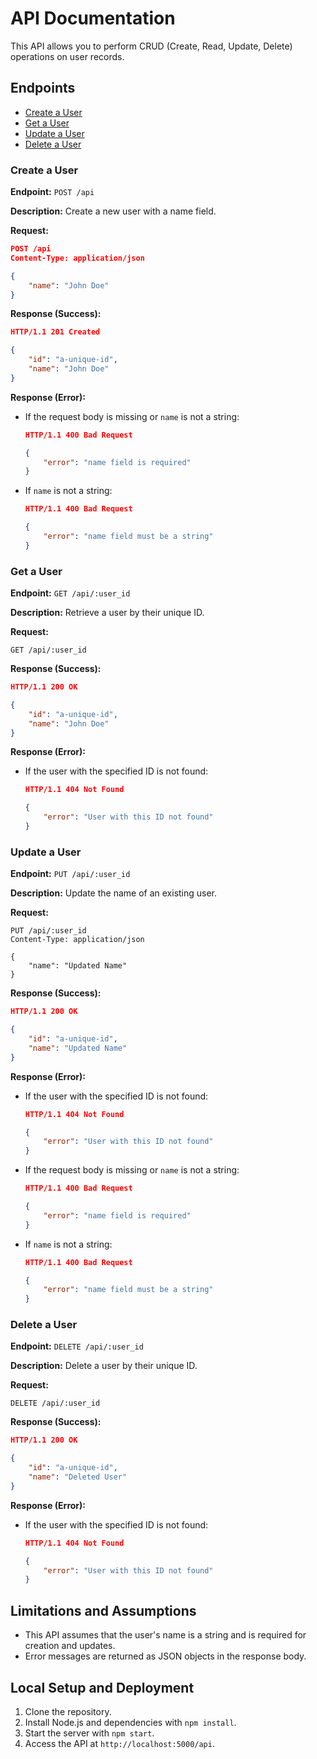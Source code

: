 # API Documentation

This API allows you to perform CRUD (Create, Read, Update, Delete) operations on user records.

## Endpoints

- [Create a User](#create-a-user)
- [Get a User](#get-a-user)
- [Update a User](#update-a-user)
- [Delete a User](#delete-a-user)

### Create a User

**Endpoint:** `POST /api`

**Description:** Create a new user with a name field.

**Request:**

```json
POST /api
Content-Type: application/json

{
    "name": "John Doe"
}
```

**Response (Success):**

```json
HTTP/1.1 201 Created

{
    "id": "a-unique-id",
    "name": "John Doe"
}
```

**Response (Error):**

- If the request body is missing or `name` is not a string:

  ```json
  HTTP/1.1 400 Bad Request

  {
      "error": "name field is required"
  }
  ```

- If `name` is not a string:

  ```json
  HTTP/1.1 400 Bad Request

  {
      "error": "name field must be a string"
  }
  ```

### Get a User

**Endpoint:** `GET /api/:user_id`

**Description:** Retrieve a user by their unique ID.

**Request:**

```http
GET /api/:user_id
```

**Response (Success):**

```json
HTTP/1.1 200 OK

{
    "id": "a-unique-id",
    "name": "John Doe"
}
```

**Response (Error):**

- If the user with the specified ID is not found:

  ```json
  HTTP/1.1 404 Not Found

  {
      "error": "User with this ID not found"
  }
  ```

### Update a User

**Endpoint:** `PUT /api/:user_id`

**Description:** Update the name of an existing user.

**Request:**

```http
PUT /api/:user_id
Content-Type: application/json

{
    "name": "Updated Name"
}
```

**Response (Success):**

```json
HTTP/1.1 200 OK

{
    "id": "a-unique-id",
    "name": "Updated Name"
}
```

**Response (Error):**

- If the user with the specified ID is not found:

  ```json
  HTTP/1.1 404 Not Found

  {
      "error": "User with this ID not found"
  }
  ```

- If the request body is missing or `name` is not a string:

  ```json
  HTTP/1.1 400 Bad Request

  {
      "error": "name field is required"
  }
  ```

- If `name` is not a string:

  ```json
  HTTP/1.1 400 Bad Request

  {
      "error": "name field must be a string"
  }
  ```

### Delete a User

**Endpoint:** `DELETE /api/:user_id`

**Description:** Delete a user by their unique ID.

**Request:**

```http
DELETE /api/:user_id
```

**Response (Success):**

```json
HTTP/1.1 200 OK

{
    "id": "a-unique-id",
    "name": "Deleted User"
}
```

**Response (Error):**

- If the user with the specified ID is not found:

  ```json
  HTTP/1.1 404 Not Found

  {
      "error": "User with this ID not found"
  }
  ```

## Limitations and Assumptions

- This API assumes that the user's name is a string and is required for creation and updates.
- Error messages are returned as JSON objects in the response body.

## Local Setup and Deployment

1. Clone the repository.
2. Install Node.js and dependencies with `npm install`.
3. Start the server with `npm start`.
4. Access the API at `http://localhost:5000/api`.

